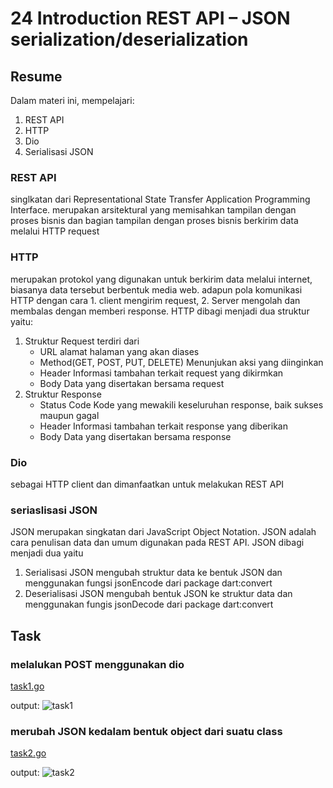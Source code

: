 # 24 Introduction REST API – JSON serialization/deserialization

## Resume

Dalam materi ini, mempelajari:

1. REST API
2. HTTP
3. Dio
4. Serialisasi JSON

### REST API

singlkatan dari Representational State Transfer Application Programming Interface. merupakan arsitektural yang memisahkan tampilan dengan proses bisnis dan bagian tampilan dengan proses bisnis berkirim data melalui HTTP request

### HTTP

merupakan protokol yang digunakan untuk berkirim data melalui internet, biasanya data tersebut berbentuk media web. adapun pola komunikasi HTTP dengan cara 1. client mengirim request, 2. Server mengolah dan membalas dengan memberi response. HTTP dibagi menjadi dua struktur yaitu:

1. Struktur Request
   terdiri dari
   - URL
     alamat halaman yang akan diases
   - Method(GET, POST, PUT, DELETE)
     Menunjukan aksi yang diinginkan
   - Header
     Informasi tambahan terkait request yang dikirmkan
   - Body
     Data yang disertakan bersama request
2. Struktur Response
   - Status Code
     Kode yang mewakili keseluruhan response, baik sukses maupun gagal
   - Header
     Informasi tambahan terkait response yang diberikan
   - Body
     Data yang disertakan bersama response

### Dio

sebagai HTTP client dan dimanfaatkan untuk melakukan REST API

### seriaslisasi JSON

JSON merupakan singkatan dari JavaScript Object Notation. JSON adalah cara penulisan data dan umum digunakan pada REST API. JSON dibagi menjadi dua yaitu

1. Serialisasi JSON
   mengubah struktur data ke bentuk JSON dan menggunakan fungsi jsonEncode dari package dart:convert
2. Deserialisasi JSON
   mengubah bentuk JSON ke struktur data dan menggunakan fungis jsonDecode dari package dart:convert

## Task

### melalukan POST menggunakan dio

[task1.go](./Praktikum/lib/main.dart)

output:
![task1](./Screenshots/Android%20Emulator%20-%20Pixel_3_XL_API_32_5554%204_18_2022%204_00_18%20PM.png)

### merubah JSON kedalam bentuk object dari suatu class

[task2.go](./Praktikum/lib/model/api/contact_api.dart)

output:
![task2](./Screenshots/task2.jpeg)
